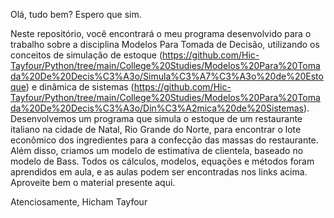 Olá, tudo bem? Espero que sim.

Neste repositório, você encontrará o meu programa desenvolvido para o trabalho sobre a disciplina Modelos Para Tomada de Decisão, utilizando os conceitos de simulação de estoque (https://github.com/Hic-Tayfour/Python/tree/main/College%20Studies/Modelos%20Para%20Tomada%20De%20Decis%C3%A3o/Simula%C3%A7%C3%A3o%20de%20Estoque) e dinâmica de sistemas (https://github.com/Hic-Tayfour/Python/tree/main/College%20Studies/Modelos%20Para%20Tomada%20De%20Decis%C3%A3o/Din%C3%A2mica%20de%20Sistemas). Desenvolvemos um programa que simula o estoque de um restaurante italiano na cidade de Natal, Rio Grande do Norte, para encontrar o lote econômico dos ingredientes para a confecção das massas do restaurante.
Além disso, criamos um modelo de estimativa de clientela, baseado no modelo de Bass. Todos os cálculos, modelos, equações e métodos foram aprendidos em aula, e as aulas podem ser encontradas nos links acima.
Aproveite bem o material presente aqui.

Atenciosamente, Hicham Tayfour
